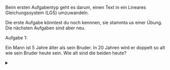Beim ersten Aufgabentyp geht es darum, einen Text in ein Lineares Gleichungssystem (LGS) umzuwandeln.

Die erste Aufgabe könntest du noch kennnen, sie stammta us einer Übung. Die nächsten Aufgaben sind aber neu.

Aufgabe 1:

Ein Mann ist 5 Jahre älter als sein Bruder. In 20 Jahren wird er doppelt so alt wie sein Bruder heute sein. Wie alt sind die beiden heute?


<details>
<summary></summary>

 
</details>